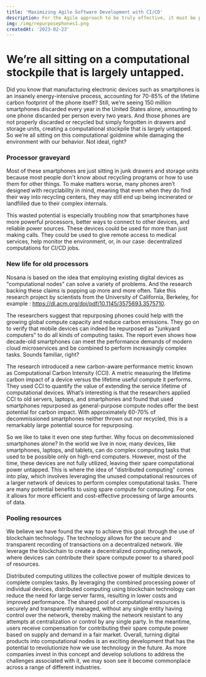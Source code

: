 ```yaml
---
title: 'Maximizing Agile Software Development with CI/CD'
description: For the Agile approach to be truly effective, it must be paired with a robust continuous integration and continuous deployment pipeline.
img: /img/repurposephones1.png
createdAt: '2023-02-23'
---
```

# We’re all sitting on a computational stockpile that is largely untapped.
Did you know that manufacturing electronic devices such as smartphones is an insanely energy-intensive process, accounting for 70-85% of the lifetime carbon footprint of the phone itself? Still, we’re seeing 150 million smartphones discarded every year in the United States alone, amounting to one phone discarded per person every two years. And those phones are not properly discarded or recycled but simply forgotten in drawers and storage units, creating a computational stockpile that is largely untapped. So we’re all sitting on this computational goldmine while damaging the environment with our behavior. Not ideal, right? 


### Processor graveyard
Most of these smartphones are just sitting in junk drawers and storage units because most people don't know about recycling programs or how to use them for other things. To make matters worse, many phones aren’t designed with recyclability in mind, meaning that even when they do find their way into recycling centers, they may still end up being incinerated or landfilled due to their complex internals.

This wasted potential is especially troubling now that smartphones have more powerful processors, better ways to connect to other devices, and reliable power sources. These devices could be used for more than just making calls. They could be used to give remote access to medical services, help monitor the environment, or, in our case: decentralized computations for CI/CD jobs.


### New life for old processors
Nosana is based on the idea that employing existing digital devices as "computational nodes" can solve a variety of problems. And the research backing these claims is popping up more and more often. Take this research project by scientists from the University of California, Berkeley, for example : https://dl.acm.org/doi/pdf/10.1145/3575693.3575710. 

The researchers suggest that repurposing phones could help with the growing global compute capacity and reduce carbon emissions. They go on to verify that mobile devices can indeed be repurposed as "junkyard computers" to do all kinds of computing tasks. The report even shows how decade-old smartphones can meet the performance demands of modern cloud microservices and be combined to perform increasingly complex tasks. Sounds familiar, right?

The research introduced a new carbon-aware performance metric known as Computational Carbon Intensity (CCI). A metric measuring the lifetime carbon impact of a device versus the lifetime useful compute it performs. They used CCI to quantify the value of extending the service lifetime of computational devices. What’s interesting is that the researchers applied CCI to old servers, laptops, and smartphones and found that used smartphones repurposed as general-purpose compute nodes offer the best potential for carbon impact. With approximately 60-70% of decommissioned smartphones neither thrown out nor recycled, this is a remarkably large potential source for repurposing.

So we like to take it even one step further. Why focus on decommissioned smartphones alone? In the world we live in now, many devices, like smartphones, laptops, and tablets, can do complex computing tasks that used to be possible only on high-end computers. However, most of the time, these devices are not fully utilized, leaving their spare computational power untapped. This is where the idea of "distributed computing" comes into play, which involves leveraging the unused computational resources of a larger network of devices to perform complex computational tasks. There are many potential benefits to using spare compute for computing. For one, it allows for more efficient and cost-effective processing of large amounts of data. 

### Pooling resources
We believe we have found the way to achieve this goal: through the use of blockchain technology. The technology allows for the secure and transparent recording of transactions on a decentralized network. We leverage the blockchain to create a decentralized computing network, where devices can contribute their spare compute power to a shared pool of resources.

Distributed computing utilizes the collective power of multiple devices to complete complex tasks. By leveraging the combined processing power of individual devices, distributed computing using blockchain technology can reduce the need for large server farms, resulting in lower costs and improved performance. The shared pool of computational resources is securely and transparently managed, without any single entity having control over the network, thereby making the network resistant to any attempts at centralization or control by any single party. In the meantime, users receive compensation for contributing their spare compute power based on supply and demand in a fair market.
Overall, turning digital products into computational nodes is an exciting development that has the potential to revolutionize how we use technology in the future. As more companies invest in this concept and develop solutions to address the challenges associated with it, we may soon see it become commonplace across a range of different industries.

























